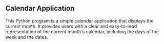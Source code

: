 ## Calendar Application

This Python program is a simple calendar application that displays the current month. It provides users with a clear and easy-to-read representation of the current month's calendar, including the days of the week and the dates.

